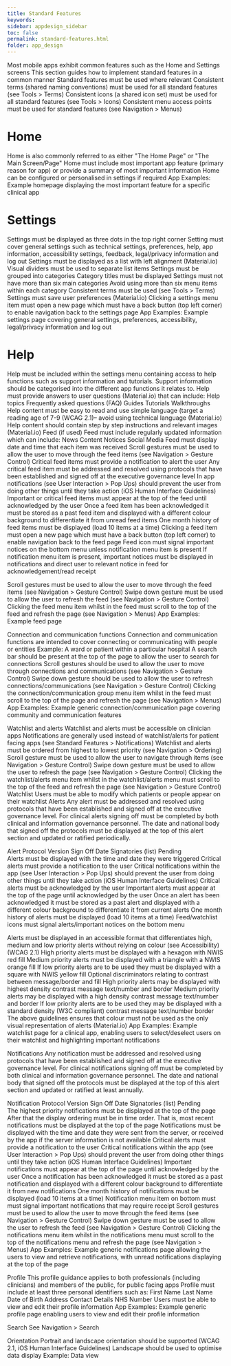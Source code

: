 ```yaml
---
title: Standard Features
keywords:
sidebar: appdesign_sidebar
toc: false
permalink: standard-features.html
folder: app_design 
---
```



Most mobile apps exhibit common features such as the Home and Settings screens
This section guides how to implement standard features in a common manner
Standard features must be used where relevant
Consistent terms (shared naming conventions) must be used for all standard features (see Tools > Terms)
Consistent icons (a shared icon set) must be used for all standard features (see Tools > Icons)
Consistent menu access points must be used for standard features (see Navigation > Menus)
# Home
Home is also commonly referred to as either "The Home Page" or "The Main Screen/Page"
Home must include most important app feature (primary reason for app) or provide a summary of most important information
Home can be configured or personalised in settings if required
App Examples:
Example homepage displaying the most important feature for a specific clinical app

# Settings
Settings must be displayed as three dots in the top right corner
Setting must cover general settings such as technical settings, preferences, help, app information, accessibility settings, feedback, legal/privacy information and log out
Settings must be displayed as a list with left alignment (Material.io)
Visual dividers must be used to separate list items
Settings must be grouped into categories
Category titles must be displayed
Settings must not have more than six main categories
Avoid using more than six menu items within each category
Consistent terms must be used (see Tools > Terms)
Settings must save user preferences (Material.io)
Clicking a settings menu item must open a new page which must have a back button (top left corner) to enable navigation back to the settings page
App Examples:
Example settings page covering general settings, preferences, accessibility, legal/privacy information and log out

# Help
Help must be included within the settings menu containing access to help functions such as support information and tutorials.
Support information should be categorised into the different app functions it relates to.
Help must provide answers to user questions (Material.io) that can include:
Help topics
Frequently asked questions (FAQ)
Guides
Tutorials
Walkthroughs
Help content must be easy to read and use simple language (target a reading age of 7-9 (WCAG 2.1)– avoid using technical language (Material.io)
Help content should contain step by step instructions and relevant images (Material.io)
Feed (if used)
Feed must include regularly updated information which can include:
News
Content
Notices
Social Media
Feed must display date and time that each item was received
Scroll gestures must be used to allow the user to move through the feed items (see Navigation > Gesture Control)
Critical feed items must provide a notification to alert the user
Any critical feed item must be addressed and resolved using protocols that have been established and signed off at the executive governance level
In app notifications (see User Interaction > Pop Ups) should prevent the user from doing other things until they take action (iOS Human Interface Guidelines)
Important or critical feed items must appear at the top of the feed until acknowledged by the user
Once a feed item has been acknowledged it must be stored as a past feed item and displayed with a different colour background to differentiate it from unread feed items
One month history of feed items must be displayed (load 10 items at a time)
Clicking a feed item must open a new page which must have a back button (top left corner) to enable navigation back to the feed page
Feed icon must signal important notices on the bottom menu unless notification menu item is present
If notification menu item is present, important notices must be displayed in notifications and direct user to relevant notice in feed for acknowledgement/read receipt

Scroll gestures must be used to allow the user to move through the feed items (see Navigation > Gesture Control)
Swipe down gesture must be used to allow the user to refresh the feed (see Navigation > Gesture Control)
Clicking the feed menu item whilst in the feed must scroll to the top of the feed and refresh the page (see Navigation > Menus)
App Examples:
Example feed page

Connection and communication functions
Connection and communication functions are intended to cover connecting or communicating with people or entities
Example: A ward or patient within a particular hospital
A search bar should be present at the top of the page to allow the user to search for connections
Scroll gestures should be used to allow the user to move through connections and communications (see Navigation > Gesture Control)
Swipe down gesture should be used to allow the user to refresh connections/communications (see Navigation > Gesture Control)
Clicking the connection/communication group menu item whilst in the feed must scroll to the top of the page and refresh the page (see Navigation > Menus)
App Examples:
Example generic connection/communication page covering community and communication features

Watchlist and alerts
Watchlist and alerts must be accessible on clinician apps
Notifications are generally used instead of watchlist/alerts for patient facing apps (see Standard Features > Notifications)
Watchlist and alerts must be ordered from highest to lowest priority (see Navigation > Ordering)
Scroll gesture must be used to allow the user to navigate through items (see Navigation > Gesture Control)
Swipe down gesture must be used to allow the user to refresh the page (see Navigation > Gesture Control)
Clicking the watchlist/alerts menu item whilst in the watchlist/alerts menu must scroll to the top of the feed and refresh the page (see Navigation > Gesture Control)
Watchlist
Users must be able to modify which patients or people appear on their watchlist
Alerts
Any alert must be addressed and resolved using protocols that have been established and signed off at the executive governance level. For clinical alerts signing off must be completed by both clinical and information governance personnel. The date and national body that signed off the protocols must be displayed at the top of this alert section and updated or ratified periodically.

Alert Protocol Version	Sign Off Date	Signatories (list)
Pending		
Alerts must be displayed with the time and date they were triggered
Critical alerts must provide a notification to the user
Critical notifications within the app (see User Interaction > Pop Ups) should prevent the user from doing other things until they take action (iOS Human Interface Guidelines)
Critical alerts must be acknowledged by the user
Important alerts must appear at the top of the page until acknowledged by the user
Once an alert has been acknowledged it must be stored as a past alert and displayed with a different colour background to differentiate it from current alerts
One month history of alerts must be displayed (load 10 items at a time)
Feed/watchlist icons must signal alerts/important notices on the bottom menu

Alerts must be displayed in an accessible format that differentiates high, medium and low priority alerts without relying on colour (see Accessibility) (WCAG 2.1)
High priority alerts must be displayed with a hexagon with NWIS red fill
Medium priority alerts must be displayed with a triangle with a NWIS orange fill
If low priority alerts are to be used they must be displayed with a square with NWIS yellow fill
Optional discriminators relating to contrast between message/border and fill
High priority alerts may be displayed with highest density contrast message text/number and border
Medium priority alerts may be displayed with a high density contrast message text/number and border
If low priority alerts are to be used they may be displayed with a standard density (W3C compliant) contrast message text/number border
The above guidelines ensures that colour must not be used as the only visual representation of alerts (Material.io)
App Examples:
Example watchlist page for a clinical app, enabling users to select/deselect users on their watchlist and highlighting important notifications

Notifications
Any notification must be addressed and resolved using protocols that have been established and signed off at the executive governance level. For clinical notifications signing off must be completed by both clinical and information governance personnel. The date and national body that signed off the protocols must be displayed at the top of this alert section and updated or ratified at least annually.

Notification Protocol Version	Sign Off Date	Signatories (list)
Pending		
The highest priority notifications must be displayed at the top of the page
After that the display ordering must be in time order. That is, most recent notifications must be displayed at the top of the page
Notifications must be displayed with the time and date they were sent from the server, or received by the app if the server information is not available
Critical alerts must provide a notification to the user
Critical notifications within the app (see User Interaction > Pop Ups) should prevent the user from doing other things until they take action (iOS Human Interface Guidelines)
Important notifications must appear at the top of the page until acknowledged by the user
Once a notification has been acknowledged it must be stored as a past notification and displayed with a different colour background to differentiate it from new notifications
One month history of notifications must be displayed (load 10 items at a time)
Notification menu item on bottom must must signal important notifications that may require receipt
Scroll gestures must be used to allow the user to move through the feed items (see Navigation > Gesture Control)
Swipe down gesture must be used to allow the user to refresh the feed (see Navigation > Gesture Control)
Clicking the notifications menu item whilst in the notifications menu must scroll to the top of the notifications menu and refresh the page (see Navigation > Menus)
App Examples:
Example generic notifications page allowing the users to view and retrieve notifications, with unread notifications displaying at the top of the page

Profile
This profile guidance applies to both professionals (including clinicians) and members of the public, for public facing apps
Profile must include at least three personal identifiers such as:
First Name
Last Name
Date of Birth
Address
Contact Details
NHS Number
Users must be able to view and edit their profile information
App Examples:
Example generic profile page enabling users to view and edit their profile information

Search
See Navigation > Search

Orientation
Portrait and landscape orientation should be supported (WCAG 2.1, iOS Human Interface Guidelines)
Landscape should be used to optimise data display
Example: Data view